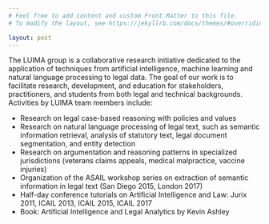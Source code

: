 ```yaml
---
# Feel free to add content and custom Front Matter to this file.
# To modify the layout, see https://jekyllrb.com/docs/themes/#overriding-theme-defaults

layout: post
---
```



The LUIMA group is a collaborative research initiative dedicated to the application of techniques from artificial intelligence, machine learning and natural language processing to legal data. The goal of our work is to facilitate research, development, and education for stakeholders, practitioners, and students from both legal and technical backgrounds.
Activities by LUIMA team members include:

   * Research on legal case-based reasoning with policies and values
   * Research on natural language processing of legal text, such as semantic information retrieval, analysis of statutory text, legal document segmentation, and entity detection
   * Research on argumentation and reasoning patterns in specialized jurisdictions (veterans claims appeals, medical malpractice, vaccine injuries)
   * Organization of the ASAIL workshop series on extraction of semantic information in legal text (San Diego 2015, London 2017)
   * Half-day conference tutorials on Artificial Intelligence and Law: Jurix 2011, ICAIL 2013, ICAIL 2015, ICAIL 2017
   * Book: Artificial Intelligence and Legal Analytics by Kevin Ashley

